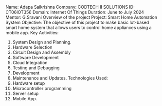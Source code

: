 Name: Adapa Saikrishna
Company: CODTECH II SOLUTIONS
ID: CT06IOT356
Domain: Internet Of Things
Duration: June to July 2024
Mentor: G.Sravani
Overview of the project
Project: Smart Home Automation System
Objective: The objective of this project to make basic Iot-based smart home system that allows users to control home appliances using a mobile app.
Key Activities:
 1. System Design and Planning.
 2. Hardware Selection
 3. Circuit Design and Assembly
 4. Software Development
 5. Cloud Integration
 6. Testing and Debugging
 7. Development
 8. Maintenance and Updates.
Technologies Used:
 1. Hardware setup
 2. Microcontroller programming
 3. Server setup
 4. Mobile App.
   
